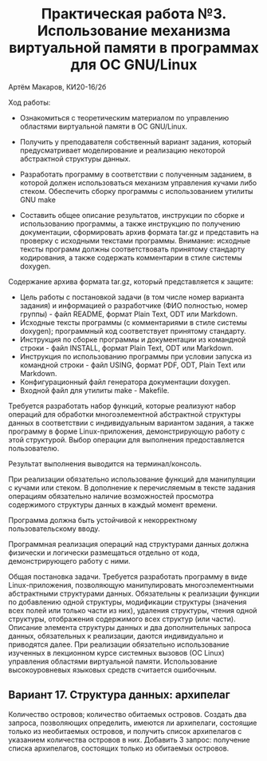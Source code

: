 # <center>Практическая работа №3. Использование механизма виртуальной памяти в программах для ОС GNU/Linux

Артём Макаров, КИ20-16/2б

Ход работы:
- Ознакомиться с теоретическим материалом по управлению областями виртуальной памяти в ОС GNU/Linux.

- Получить у преподавателя собственный вариант задания, который предусматривает моделирование и реализацию некоторой 
абстрактной структуры данных.

- Разработать программу в соответствии с полученным заданием, в которой должен использоваться механизм управления 
кучами либо стеком. Обеспечить сборку программы с использованием утилиты GNU make
- Составить общее описание результатов, инструкции по сборке и использованию программы, а также инструкцию по получению 
документации, сформировать архив формата tar.gz и представить на проверку с исходными текстами программы. Внимание: 
исходные тексты программ должны соответствовать принятому стандарту кодирования, а также содержать комментарии в стиле 
системы doxygen.

Содержание архива формата tar.gz, который представляется к защите:

- Цель работы с постановкой задачи (в том числе номер варианта задания) и информацией о разработчике (ФИО полностью, 
номер группы) - файл README, формат Plain Text, ODT или Markdown.
- Исходные тексты программы (с комментариями в стиле системы doxygen); программный код соответствует принятому стандарту.
- Инструкция по сборке программы и документации из командной строки - файл INSTALL, формат Plain Text, ODT или Markdown.
- Инструкция по использованию программы при условии запуска из командной строки - файл USING, формат PDF, ODT, Plain 
Text или Markdown.
- Конфигурационный файл генератора документации doxygen.
- Входной файл для утилиты make - Makefile.

Требуется разработать набор функций, которые реализуют набор операций для обработки многоэлементной абстрактной 
структуры данных в соответствии с индивидуальным вариантом задания, а также программу в форме Linux-приложения, 
демонстрирующую работу с этой структурой. Выбор операции для выполнения предоставляется пользователю.

Результат выполнения выводится на терминал/консоль.

При реализации обязательно использование функций для манипуляции с кучами или стеком. В дополнение к перечисляемым в 
тексте задания операциям обязательно наличие возможностей просмотра содержимого структуры данных в каждый момент времени.

Программа должна быть устойчивой к некорректному пользовательскому вводу.

Программная реализация операций над структурами данных должна физически и логически размещаться отдельно от кода, 
демонстрирующего работу с ними.

Общая постановка задачи. Требуется разработать программу в виде  Linux-приложения,
позволяющую манипулировать   многоэлементными   абстрактными   структурами   данных. Обязательны к реализации
функции   по   добавлению   одной   структуры, модификации структуры (значения всех полей или только части из них), 
удаления структуры, чтения одной структуры, отображения содержимого всех структур   (или   части).   Описание   элемента 
структуры   данных   и   два дополнительных   запроса   данных,   обязательных   к   реализации,   даются индивидуально и 
приводятся далее. При реализации обязательно использование изученных в лекционном курсе системных вызовов (ОС  Linux) 
управления областями виртуальной памяти. Использование высокоуровневых языковых средств считается ошибочным.

## Вариант 17. Структура данных: архипелаг

Количество островов; количество обитаемых островов. Создать два запроса, позволяющих 
определить, имеются ли архипелаги, состоящие только из необитаемых островов, и получить список архипелагов с указанием 
количества островов в них. Добавить 3 запрос: получение списка архипелагов, состоящих только из обитаемых островов.
